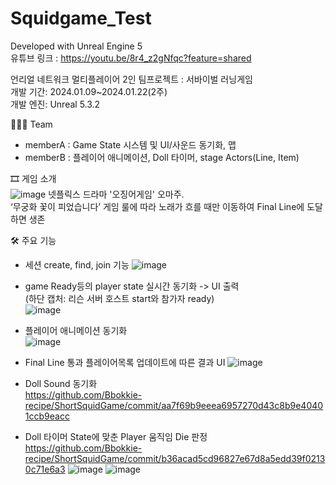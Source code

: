 
# Squidgame_Test

Developed with Unreal Engine 5   
유튜브 링크 : https://youtu.be/8r4_z2gNfqc?feature=shared   

언리얼 네트워크 멀티플레이어 2인 팀프로젝트 : 서바이벌 러닝게임    
개발 기간: 2024.01.09~2024.01.22(2주)   
개발 엔진: Unreal 5.3.2   

🧑🏻‍💻 Team   
- memberA : Game State 시스템 및 UI/사운드 동기화, 맵   
- memberB : 플레이어 애니메이션, Doll 타이머, stage Actors(Line, Item)   

🎞️ 게임 소개      
![image](https://github.com/Bbokkie-recipe/ShortSquidGame/assets/93479286/98222e17-53ff-497d-882c-0e65783f68bc)
넷플릭스 드라마 '오징어게임' 오마주.   
‘무궁화 꽃이 피었습니다’ 게임 룰에 따라 노래가 흐를 때만 이동하여 Final Line에 도달하면 생존

🛠️ 주요 기능   
- 세션 create, find, join 기능
  ![image](https://github.com/Bbokkie-recipe/ShortSquidGame/assets/93479286/863af414-39f6-44fe-bdf5-d3151a86d924)   

- game Ready등의 player state 실시간 동기화 -> UI 출력   
  (하단 캡처: 리슨 서버 호스트 start와 참가자 ready)   
  ![image](https://github.com/Bbokkie-recipe/ShortSquidGame/assets/93479286/fe850097-76c3-4dee-8d61-13fb1b3909d3)

- 플레이어 애니메이션 동기화   
![image](https://github.com/Bbokkie-recipe/hnm-clone/assets/93479286/0762b3b3-820a-489c-9d91-46e8b0ff9717)   

- Final Line 통과 플레이어목록 업데이트에 따른 결과 UI
![image](https://github.com/Bbokkie-recipe/hnm-clone/assets/93479286/b9d6fbe0-7dab-4830-8a2a-18327d2ad0a2)   

- Doll Sound 동기화    
https://github.com/Bbokkie-recipe/ShortSquidGame/commit/aa7f69b9eeea6957270d43c8b9e40401ccb9eacc

- Doll 타이머 State에 맞춘 Player 움직임 Die 판정   
https://github.com/Bbokkie-recipe/ShortSquidGame/commit/b36acad5cd96827e67d8a5edd39f02130c71e6a3
![image](https://github.com/Bbokkie-recipe/hnm-clone/assets/93479286/24530b0d-03de-4c99-9eb9-b606c11b894d)
![image](https://github.com/Bbokkie-recipe/hnm-clone/assets/93479286/a1044d35-89a1-44e2-a07b-b7c626061ffb)
